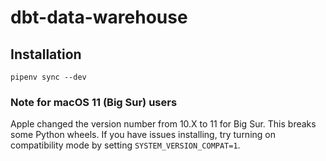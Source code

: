 # dbt-data-warehouse

## Installation

```
pipenv sync --dev
```

### Note for macOS 11 (Big Sur) users

Apple changed the version number from 10.X to 11 for Big Sur. This breaks some Python wheels. If you have issues installing, try turning on compatibility mode by setting `SYSTEM_VERSION_COMPAT=1`.
